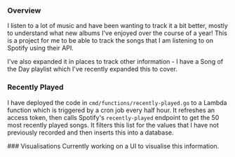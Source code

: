 ### Overview

I listen to a lot of music and have been wanting to track it a bit better, mostly to understand what new albums I've enjoyed over the course of a year!
This is a project for me to be able to track the songs that I am listening to on Spotify using their API.

I've also expanded it in places to track other information - I have a Song of the Day playlist which I've recently expanded this to cover.

### Recently Played

I have deployed the code in `cmd/functions/recently-played.go` to a Lambda function which is triggered by a cron job every half hour.
It refreshes an access token, then calls Spotify's `recently-played` endpoint to get the 50 most recently played songs. It filters this list for the values that I have not previously recorded and then inserts this into a database.

### Visualisations
Currently working on a UI to visualise this information.
